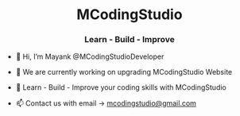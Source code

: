 <h1 align="center">MCodingStudio</h1>
<h3 align="center">Learn - Build - Improve</h3>

- 👋 Hi, I’m Mayank @MCodingStudioDeveloper
 
- 🚀 We are currently working on upgrading MCodingStudio Website

- 🥇 Learn - Build - Improve your coding skills with MCodingStudio

- 📫 Contact us with email -> mcodingstudio@gmail.com
